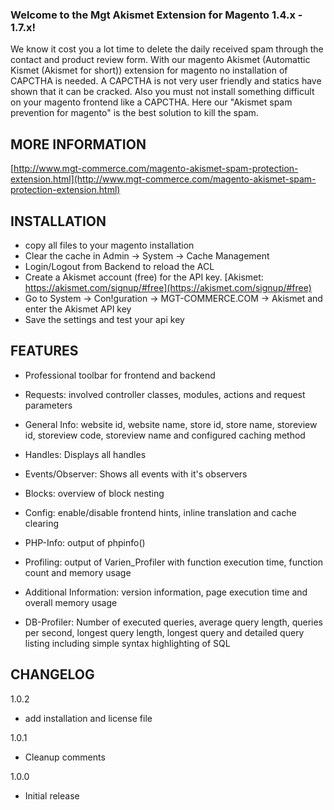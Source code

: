 ### Welcome to the Mgt Akismet Extension for Magento 1.4.x - 1.7.x!

We know it cost you a lot time to delete the daily received spam through the contact and product review form.
With our magento Akismet (Automattic Kismet (Akismet for short)) extension for magento no installation of CAPCTHA is needed. 
A CAPCTHA is not very user friendly and statics have shown that it can be cracked. 
Also you must not install something difficult on your magento frontend like a CAPCTHA.
Here our "Akismet spam prevention for magento" is the best solution to kill the spam. 

## MORE INFORMATION

[http://www.mgt-commerce.com/magento-akismet-spam-protection-extension.html](http://www.mgt-commerce.com/magento-akismet-spam-protection-extension.html)

## INSTALLATION

* copy all files to your magento installation
* Clear the cache in Admin -> System -> Cache Management 
* Login/Logout from Backend to reload the ACL
* Create a Akismet account (free) for the API key.  [Akismet: https://akismet.com/signup/#free](https://akismet.com/signup/#free)
* Go to System -> Con!guration -> MGT-COMMERCE.COM -> Akismet and enter the Akismet API key
* Save the settings and test your api key

## FEATURES

* Professional toolbar for frontend and backend

* Requests: involved controller classes, modules, actions and request parameters

* General Info: website id, website name, store id, store name, storeview id, storeview code, storeview name and configured caching method

* Handles: Displays all handles

* Events/Observer: Shows all events with it's observers

* Blocks: overview of block nesting

* Config: enable/disable frontend hints, inline translation and cache clearing

* PHP-Info: output of phpinfo()

* Profiling: output of Varien_Profiler with function execution time, function count and memory usage

* Additional Information: version information, page execution time and overall memory usage

* DB-Profiler: Number of executed queries, average query length, queries per second, longest query length, longest query and detailed query listing including simple syntax highlighting of SQL


## CHANGELOG

1.0.2

* add installation and license file

1.0.1

* Cleanup comments

1.0.0

* Initial release